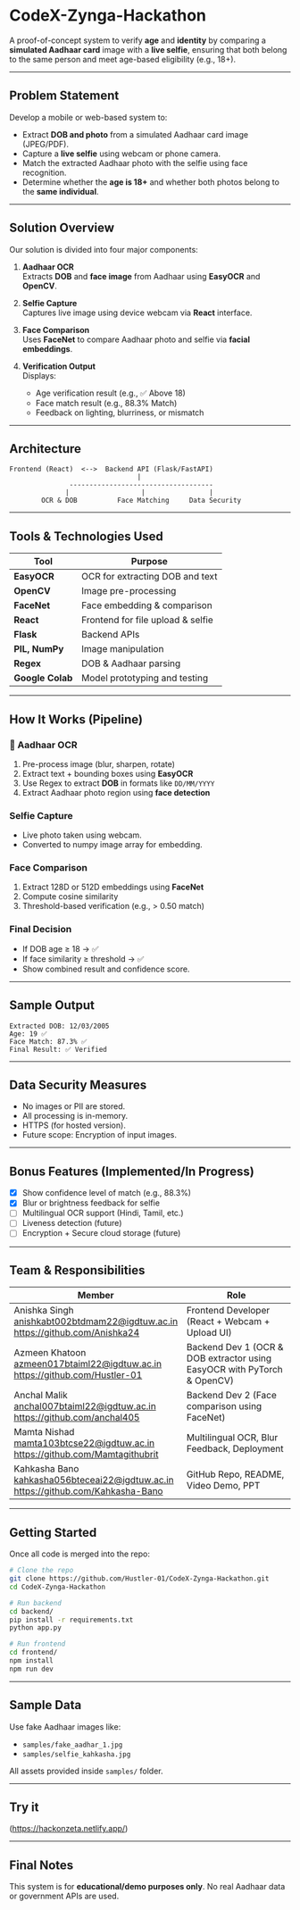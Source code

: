 # CodeX-Zynga-Hackathon


A proof-of-concept system to verify **age** and **identity** by comparing a **simulated Aadhaar card** image with a **live selfie**, ensuring that both belong to the same person and meet age-based eligibility (e.g., 18+).

---

##  Problem Statement

Develop a mobile or web-based system to:

- Extract **DOB and photo** from a simulated Aadhaar card image (JPEG/PDF).
- Capture a **live selfie** using webcam or phone camera.
- Match the extracted Aadhaar photo with the selfie using face recognition.
- Determine whether the **age is 18+** and whether both photos belong to the **same individual**.

---

##  Solution Overview

Our solution is divided into four major components:

1. **Aadhaar OCR**  
   Extracts **DOB** and **face image** from Aadhaar using **EasyOCR** and **OpenCV**.

2. **Selfie Capture**  
   Captures live image using device webcam via **React** interface.

3. **Face Comparison**  
   Uses **FaceNet** to compare Aadhaar photo and selfie via **facial embeddings**.

4. **Verification Output**  
   Displays:
   - Age verification result (e.g., ✅ Above 18)
   - Face match result (e.g., 88.3% Match)
   - Feedback on lighting, blurriness, or mismatch

---

##  Architecture

```
Frontend (React)  <-->  Backend API (Flask/FastAPI)
                                |
               ------------------------------------
              |                  |                |
        OCR & DOB          Face Matching     Data Security
```

---

## Tools & Technologies Used

| Tool | Purpose |
|------|---------|
| **EasyOCR** | OCR for extracting DOB and text |
| **OpenCV** | Image pre-processing |
| **FaceNet** | Face embedding & comparison |
| **React** | Frontend for file upload & selfie |
| **Flask** | Backend APIs |
| **PIL, NumPy** | Image manipulation |
| **Regex** | DOB & Aadhaar parsing |
| **Google Colab** | Model prototyping and testing |

---

##  How It Works (Pipeline)

### 🧾 Aadhaar OCR
1. Pre-process image (blur, sharpen, rotate)
2. Extract text + bounding boxes using **EasyOCR**
3. Use Regex to extract **DOB** in formats like `DD/MM/YYYY`
4. Extract Aadhaar photo region using **face detection**

###  Selfie Capture
- Live photo taken using webcam.
- Converted to numpy image array for embedding.

### Face Comparison
1. Extract 128D or 512D embeddings using **FaceNet**
2. Compute cosine similarity
3. Threshold-based verification (e.g., > 0.50 match)

### Final Decision
- If DOB age ≥ 18 → ✅  
- If face similarity ≥ threshold → ✅  
- Show combined result and confidence score.

---

##  Sample Output

```
Extracted DOB: 12/03/2005
Age: 19 ✅
Face Match: 87.3% ✅
Final Result: ✅ Verified
```

---

##  Data Security Measures

- No images or PII are stored.
- All processing is in-memory.
- HTTPS (for hosted version).
- Future scope: Encryption of input images.

---

##  Bonus Features (Implemented/In Progress)

- [x] Show confidence level of match (e.g., 88.3%)
- [x] Blur or brightness feedback for selfie
- [ ] Multilingual OCR support (Hindi, Tamil, etc.)
- [ ] Liveness detection (future)
- [ ] Encryption + Secure cloud storage (future)

---

##  Team & Responsibilities

| Member                                                                                   | Role                                                  |
|------------------------------------------------------------------------------------------|-------------------------------------------------------|
| Anishka Singh<br>anishkabt002btdmam22@igdtuw.ac.in<br>https://github.com/Anishka24       | Frontend Developer (React + Webcam + Upload UI)       |
| Azmeen Khatoon<br>azmeen017btaiml22@igdtuw.ac.in<br>https://github.com/Hustler-01        | Backend Dev 1 (OCR & DOB extractor using EasyOCR with PyTorch & OpenCV)   |
| Anchal Malik<br>anchal007btaiml22@igdtuw.ac.in<br>https://github.com/anchal405           | Backend Dev 2 (Face comparison using FaceNet)         |
| Mamta Nishad<br>mamta103btcse22@igdtuw.ac.in<br>https://github.com/Mamtagithubrit        | Multilingual OCR, Blur Feedback, Deployment           |
| Kahkasha Bano<br>kahkasha056bteceai22@igdtuw.ac.in<br>https://github.com/Kahkasha-Bano   | GitHub Repo, README, Video Demo, PPT                  |


---

##  Getting Started

Once all code is merged into the repo:

```bash
# Clone the repo
git clone https://github.com/Hustler-01/CodeX-Zynga-Hackathon.git
cd CodeX-Zynga-Hackathon

# Run backend
cd backend/
pip install -r requirements.txt
python app.py

# Run frontend
cd frontend/
npm install
npm run dev
```

---

##  Sample Data

Use fake Aadhaar images like:

- `samples/fake_aadhar_1.jpg`
- `samples/selfie_kahkasha.jpg`

All assets provided inside `samples/` folder.

---

##  Try it 

(https://hackonzeta.netlify.app/)

---

##  Final Notes

This system is for **educational/demo purposes only**. No real Aadhaar data or government APIs are used.
